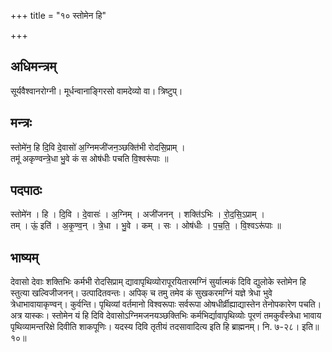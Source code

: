 +++
title = "१० स्तोमेन हि"

+++
## अधिमन्त्रम्
सूर्यवैश्वानरोग्नी। मूर्धन्वानाङ्गिरसो वामदेव्यो वा। त्रिष्टुप्।

## मन्त्रः
स्तोमे॑न॒ हि दि॒वि दे॒वासो॑ अ॒ग्निमजी॑जन॒ञ्छक्ति॑भी रोदसि॒प्राम् ।  
तमू॑ अकृण्वन्त्रे॒धा भु॒वे कं स ओष॑धीः पचति वि॒श्वरू॑पाः ॥

## पदपाठः
स्तोमे॑न । हि । दि॒वि । दे॒वासः॑ । अ॒ग्निम् । अजी॑जनन् । शक्ति॑ऽभिः । रो॒द॒सि॒ऽप्राम् ।  
तम् । ऊं॒ इति॑ । अ॒कृ॒ण्व॒न् । त्रे॒धा । भु॒वे । कम् । सः । ओष॑धीः । प॒च॒ति॒ । वि॒श्वऽरू॑पाः ॥

## भाष्यम्
देवासो देवाः शक्तिभिः कर्मभी रोदसिप्राम् द्यावापृथिव्योरापूरयितारमग्निं सुर्यात्मकं दिवि द्युलोके स्तोमेन हि स्तुत्या खल्विजीजनन्। उत्पादितवन्तः। अपिक् च तमु तमेव कं सुखकरमग्निं यज्ञे त्रेधा भुवे त्रेधाभावायाकृण्वन्। कुर्वन्ति। पृथिव्यां वर्तमानो विश्वरूपाः सर्वरूपा ओषधीर्व्रीह्याद्यास्तेन तेनोपकारेण पचति। अत्र यास्कः। स्तोमेन यं हि दिवि देवासोऽग्निमजनयञ्छक्तिभिः कर्मभिर्द्यावापृथिव्योः पूरणं तमकुर्वंस्त्रेधा भावाय पृथिव्यामन्तरिक्षे दिवीति शाकपूणिः। यदस्य दिवि तृतीयं तदसावादित्य इति हि ब्राह्मनम्। नि. ७-२८। इति॥१०॥
